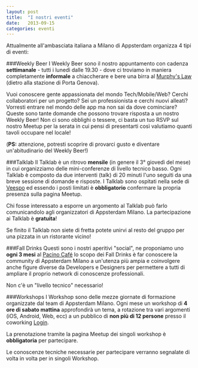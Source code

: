 ```yaml
---
layout: post
title:  "I nostri eventi"
date:   2013-09-15
categories: eventi
---
```


Attualmente all'ambasciata italiana a Milano di Appsterdam organizza 4 tipi di eventi:

###Weekly Beer
I Weekly Beer sono il nostro appuntamento con cadenza **settimanale** - tutti i lunedì dalle 19.30 - dove ci troviamo in maniera completamente **informale** a chiaccherare e bere una birra al [Murphy's Law](http://www.murphyslaw.it/ITA/) (dietro alla stazione di Porta Genova).

Vuoi conoscere gente appassionata del mondo Tech/Mobile/Web? Cerchi collaboratori per un progetto? Sei un professionista e cerchi nuovi alleati? Vorresti entrare nel mondo delle app ma non sai da dove cominciare?
Queste sono tante domande che possono trovare risposta a un nostro Weekly Beer!
Non ci sono obblighi o tessere, ci basta un tuo RSVP sul nostro Meetup per la serata in cui pensi di presentarti così valutiamo quanti tavoli occupare nel locale!


(**PS:** attenzione, potresti scoprire di provarci gusto e diventare un'abitudinario del Weekly Beer!)  

###Talklab
Il Talklab è un ritrovo **mensile** (in genere il 3° giovedì del mese) in cui organizziamo delle mini-conferenze di livello tecnico basso. Ogni Talklab è composto da due interventi (talk) di 20 minuti l'uno seguiti da una breve sessione di domande e risposte. I Talklab sono ospitati nella sede di [Veespo](http://www.veespo.com/) ed essendo i posti limitati è **obbligatorio** confermare la propria presenza sulla pagina Meetup.

Chi fosse interessato a esporre un argomento al Talklab può farlo comunicandolo agli organizzatori di Appsterdam Milano. 
La partecipazione ai Talklab è **gratuita**!

Se finito il Talklab non siete di fretta potete unirvi al resto del gruppo per una pizzata in un ristorante vicino!


###Fall Drinks
Questi sono i nostri aperitivi "social", ne proponiamo uno **ogni 3 mesi** al [Pacino Café](http://www.pacinocafe.com/it-it/home.php) lo scopo dei Fall Drinks è far conoscere la community di Appsterdam Milano a un'utenza più ampia e coinvolgere anche figure diverse da Developers e Designers per permettere a tutti di ampliare il proprio network di conoscenze professionali.

Non c'è un "livello tecnico" necessario!

###Workshops
I Workshop sono delle mezze giornate di formazione organizzate dal team di Appsterdam Milano. Ogni mese un workshop di **4 ore di sabato mattina** approfondirà un tema, a rotazione tra vari argomenti (iOS, Android, Web, ecc) a un pubblico di **non più di 12 persone** presso il coworking [Login](http://www.coworkinglogin.it/).

La prenotazione tramite la pagina Meetup dei singoli workshop è **obbligatoria** per partecipare.

Le conoscenze tecniche necessarie per partecipare verranno segnalate di volta in volta per in singoli Workshop.

